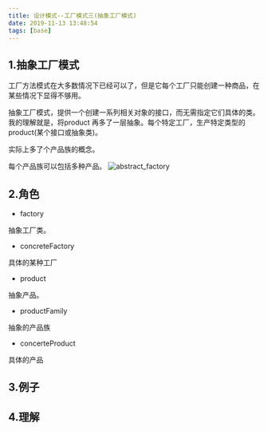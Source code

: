 ```yaml
---
title: 设计模式--工厂模式三(抽象工厂模式)
date: 2019-11-13 13:48:54
tags: [base]
---
```


## 1.抽象工厂模式

工厂方法模式在大多数情况下已经可以了，但是它每个工厂只能创建一种商品，在某些情况下显得不够用。

抽象工厂模式，提供一个创建一系列相关对象的接口，而无需指定它们具体的类。我的理解就是，将product
再多了一层抽象。每个特定工厂，生产特定类型的product(某个接口或抽象类)。

实际上多了个产品族的概念。

每个产品族可以包括多种产品。
![abstract_factory](http://67.216.218.49:8000/file/blogs/base/abstract_factory_01.png)


## 2.角色

- factory

抽象工厂类。

- concreteFactory

具体的某种工厂

- product

抽象产品。

- productFamily

抽象的产品族

- concerteProduct

具体的产品


## 3.例子



## 4.理解
